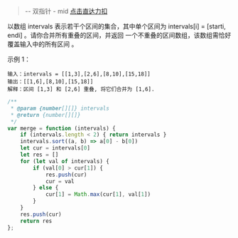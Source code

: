 > -- 双指针 - mid
> [点击直达力扣](https://leetcode.cn/problems/merge-intervals/description/)

以数组 intervals 表示若干个区间的集合，其中单个区间为 intervals[i] = [starti, endi] 。请你合并所有重叠的区间，并返回 一个不重叠的区间数组，该数组需恰好覆盖输入中的所有区间 。

示例 1：

    输入：intervals = [[1,3],[2,6],[8,10],[15,18]]
    输出：[[1,6],[8,10],[15,18]]
    解释：区间 [1,3] 和 [2,6] 重叠, 将它们合并为 [1,6].

```javascript
/**
 * @param {number[][]} intervals
 * @return {number[][]}
 */
var merge = function (intervals) {
    if (intervals.length < 2) { return intervals }
    intervals.sort((a, b) => a[0] - b[0])
    let cur = intervals[0]
    let res = []
    for (let val of intervals) {
        if (val[0] > cur[1]) {
            res.push(cur)
            cur = val
        } else {
            cur[1] = Math.max(cur[1], val[1])
        }
    }
    res.push(cur)
    return res
};
```